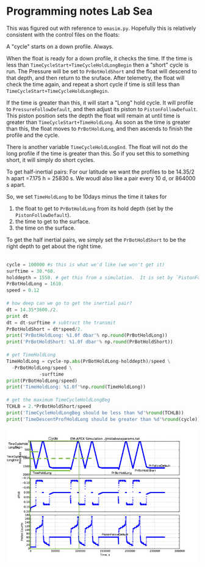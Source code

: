 # Programming notes  Lab Sea

This was figured out with reference to `emasim.py`.  Hopefully this is relatively consistent with the control files on the floats:

A "cycle" starts on a down profile.  Always.

When the float is ready for a down profile, it checks the time.  If the time is less than `TimeCycleStart+TimeCycleHoldLongBegin` then a "short" cycle is run.  The Pressure will be set to `PrBotHoldShort` and the float will descend to that depth, and then return to the sruface.  After telemetry, the float will check the time again, and repeat a short cycle if time is still less than `TimeCycleStart+TimeCycleHoldLongBegin`.

If the time is greater than this, it will start a "Long" hold cycle.  It will profile to `PressureFollowDefault`, and then adjust its piston to `PistonFollowDefualt`.  This piston position sets the depth the float will remain at until time is greater than `TimeCycleStart+TimeHoldLong`. As soon as the time is greater than this, the float moves to `PrBotHoldLong`, and then ascends to finish the profile and the cycle.

There is another variable `TimeCycleHoldLongEnd`.  The float will not do the long profile if the time is greater than this.  So if you set this to something short, it will simply do short cycles.

To get half-inertial pairs: For our latitude we want the profiles to be 14.35/2 h apart =7.175 h = 25830 s. We woudl also like a pair every 10 d, or 864000 s apart.

So, we set `TimeHoldLong` to be 10days minus the time it takes for
  1. the float to get to `PrBotHoldLong` from its hold depth (set by the `PistonFollowDefault`).
  2. the time to get to the surface.
  3. the time on the surface.

To get the half inertial pairs, we simply set the `PrBotHoldShort` to be the right depth to get about the right time.

```python

cycle = 100000 #s this is what we'd like (we won't get it)
surftime = 30.*60.
holddepth = 1550. # get this from a simulation.  It is set by `PistonFollowDefault`
PrBotHoldLong = 1610.
speed = 0.12

# how deep can we go to get the inertial pair?
dt = 14.35*3600./2.
print dt
dt = dt-surftime # subtract the transmit
PrBotHoldShort = dt*speed/2.
print('PrBotHoldLong: %1.0f dbar'% np.round(PrBotHoldLong))
print('PrBotHoldShort: %1.0f dbar'% np.round(PrBotHoldShort))

# get TimeHoldLong
TimeHoldLong = cycle-np.abs(PrBotHoldLong-holddepth)/speed \
  -PrBotHoldLong/speed \
            -surftime
print(PrBotHoldLong/speed)
print('TimeHoldLong: %1.0f'%np.round(TimeHoldLong))

# get the maximum TimeCycleHoldLongBeg
TCHLB = 2.*PrBotHoldShort/speed
print('TimeCycleHoldLongBeg should be less than %d'%round(TCHLB))
print('TimeDescentProfHoldLong should be greater than %d'%round(cycle))

```

![](./MissionParams/emasimAnnote.png)